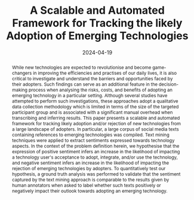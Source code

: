 ---
title: "A Scalable and Automated Framework for Tracking the likely Adoption of Emerging Technologies"
authors:
- Lowri Williams
- Eirini Anthi
- Pete Burnap

date: "2024-04-19"
doi: "https://www.mdpi.com/2078-2489/15/4/237"

# Schedule page publish date (NOT publication's date).
publishDate: ""

# Publication type.
# Legend: 0 = Uncategorized; 1 = Conference paper; 2 = Journal article;
# 3 = Preprint / Working Paper; 4 = Report; 5 = Book; 6 = Book section;
# 7 = Thesis; 8 = Patent
publication_types: ["2"]

# Publication name and optional abbreviated publication name.
publication: 'Journal of Information'
publication_short: ""

abstract: While new technologies are expected to revolutionise and become game-changers in improving the efficiencies and practises of our daily lives, it is also critical to investigate and understand the barriers and opportunities faced by their adopters. Such findings can serve as an additional feature in the decision-making process when analysing the risks, costs, and benefits of adopting an emerging technology in a particular setting. Although several studies have attempted to perform such investigations, these approaches adopt a qualitative data collection methodology which is limited in terms of the size of the targeted participant group and is associated with a significant manual overhead when transcribing and inferring results. This paper presents a scalable and automated framework for tracking likely adoption and/or rejection of new technologies from a large landscape of adopters. In particular, a large corpus of social media texts containing references to emerging technologies was compiled. Text mining techniques were applied to extract sentiments expressed towards technology aspects. In the context of the problem definition herein, we hypothesise that the expression of positive sentiment infers an increase in the likelihood of impacting a technology user's acceptance to adopt, integrate, and/or use the technology, and negative sentiment infers an increase in the likelihood of impacting the rejection of emerging technologies by adopters. To quantitatively test our hypothesis, a ground truth analysis was performed to validate that the sentiment captured by the text mining approach is comparable to the results given by human annotators when asked to label whether such texts positively or negatively impact their outlook towards adopting an emerging technology.

# Summary. An optional shortened abstract.
summary: 

tags:
- Emerging Technologies
- Technology Barriers
- Technology Adoption
- Aspect-Based Sentiment Analysis
- Natural Language Processing
featured: true

# links:
# - icon: arxiv
#   icon_pack: ai
#   name: arXiv:2402.01670
#   url: https://www.mdpi.com/2078-2489/15/4/237
# - icon: inspire
#   icon_pack: ai
#   name: inspire1728738
#   url: https://inspirehep.net/literature/1728738
# - icon: springer
#   icon_pack: ai
#   name: JHEP 07 (2019) 123
#   url: https://doi.org/10.1007/JHEP07(2019)123
  
---
